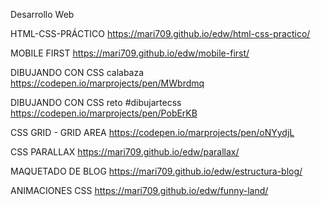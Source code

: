 Desarrollo Web

HTML-CSS-PRÁCTICO https://mari709.github.io/edw/html-css-practico/

MOBILE FIRST https://mari709.github.io/edw/mobile-first/

DIBUJANDO CON CSS calabaza https://codepen.io/marprojects/pen/MWbrdmq

DIBUJANDO CON CSS reto #dibujartecss https://codepen.io/marprojects/pen/PobErKB

CSS GRID - GRID AREA https://codepen.io/marprojects/pen/oNYydjL

CSS PARALLAX https://mari709.github.io/edw/parallax/

MAQUETADO DE BLOG https://mari709.github.io/edw/estructura-blog/

ANIMACIONES CSS https://mari709.github.io/edw/funny-land/
